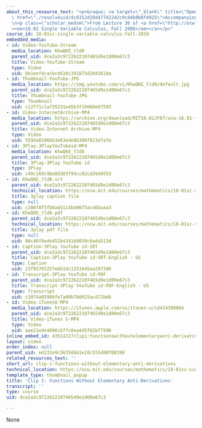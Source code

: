 ```yaml
---
about_this_resource_text: "<p>&raquo; <a target=\"_blank\" title=\"Open in a new window.\"\
  \ href=\"./resolveuid/dc8312d28d47742242c9c84b8b8f4925\">Accompanying Notes (PDF)</a></p>\r\
  \n<p class=\"scholar_medsm\">From Lecture 36 of <a href=\"http://ocw.mit.edu/courses/mathematics/18-01-single-variable-calculus-fall-2006/video-lectures/\"\
  ><em>18.01 Single Variable Calculus, Fall 2006</em></a></p>"
course_id: 18-01sc-single-variable-calculus-fall-2010
embedded_media:
- id: Video-YouTube-Stream
  media_location: KhwQKE_tld0
  parent_uid: dce2a3c9722622107465d9e1d00e67c3
  title: Video-YouTube-Stream
  type: Video
  uid: bb1eef4cacbc4618c391875d2043b2da
- id: Thumbnail-YouTube-JPG
  media_location: https://img.youtube.com/vi/KhwQKE_tld0/default.jpg
  parent_uid: dce2a3c9722622107465d9e1d00e67c3
  title: Thumbnail-YouTube-JPG
  type: Thumbnail
  uid: c12ff1c1a735231e45b3f19d68e67593
- id: Video-InternetArchive-MP4
  media_location: https://archive.org/download/MIT18.01JF07/ocw-18.01-f07-lec36_300k.mp4
  parent_uid: dce2a3c9722622107465d9e1d00e67c3
  title: Video-Internet Archive-MP4
  type: Video
  uid: 559da8106bb3e63ede8b396f823efa7e
- id: 3Play-3PlayYouTubeid-MP4
  media_location: KhwQKE_tld0
  parent_uid: dce2a3c9722622107465d9e1d00e67c3
  title: 3Play-3Play YouTube id
  type: 3Play
  uid: c49c169c9be0d383f94cc02cd39d4553
- id: KhwQKE_tld0.srt
  parent_uid: dce2a3c9722622107465d9e1d00e67c3
  technical_location: https://ocw.mit.edu/courses/mathematics/18-01sc-single-variable-calculus-fall-2010/unit-5-exploring-the-infinite/part-a-lhospitals-rule-and-improper-integrals/session-92-integral-comparison/clip-1-functions-without-elementary-anti-derivatives/KhwQKE_tld0.srt
  title: 3play caption file
  type: null
  uid: c286f8f5fb8a45114b406f5ac46baaa3
- id: KhwQKE_tld0.pdf
  parent_uid: dce2a3c9722622107465d9e1d00e67c3
  technical_location: https://ocw.mit.edu/courses/mathematics/18-01sc-single-variable-calculus-fall-2010/unit-5-exploring-the-infinite/part-a-lhospitals-rule-and-improper-integrals/session-92-integral-comparison/clip-1-functions-without-elementary-anti-derivatives/KhwQKE_tld0.pdf
  title: 3play pdf file
  type: null
  uid: 08c46f8ede451b4341d4039c6ada513d
- id: Caption-3Play YouTube id-SRT
  parent_uid: dce2a3c9722622107465d9e1d00e67c3
  title: Caption-3Play YouTube id-SRT-English - US
  type: Caption
  uid: 23f95765257ebb1dc1251645ea2873d6
- id: Transcript-3Play YouTube id-PDF
  parent_uid: dce2a3c9722622107465d9e1d00e67c3
  title: Transcript-3Play YouTube id-PDF-English - US
  type: Transcript
  uid: c2074a0590bfe7a08b7b0025acd72bd6
- id: Video-iTunesU-MP4
  media_location: https://itunes.apple.com/us/itunes-u/id414308064
  parent_uid: dce2a3c9722622107465d9e1d00e67c3
  title: Video-iTunes U-MP4
  type: Video
  uid: aae21ede4806cb7fc8ea4d5f62bf7596
inline_embed_id: 43514327clip1:functionswithoutelementaryanti-derivatives27465457
layout: video
order_index: null
parent_uid: ed231e9c56356bb1e18c555d00f08398
related_resources_text: ''
short_url: clip-1-functions-without-elementary-anti-derivatives
technical_location: https://ocw.mit.edu/courses/mathematics/18-01sc-single-variable-calculus-fall-2010/unit-5-exploring-the-infinite/part-a-lhospitals-rule-and-improper-integrals/session-92-integral-comparison/clip-1-functions-without-elementary-anti-derivatives
template_type: thumbnail_popup
title: 'Clip 1: Functions Without Elementary Anti-Derivatives'
transcript: ''
type: course
uid: dce2a3c9722622107465d9e1d00e67c3

---
```

None